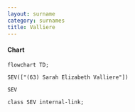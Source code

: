 ```yaml
---
layout: surname
category: surnames
title: Valliere
---
```


#### Chart

```mermaid
flowchart TD;

SEV(["(63) Sarah Elizabeth Valliere"])

SEV

class SEV internal-link;

```
